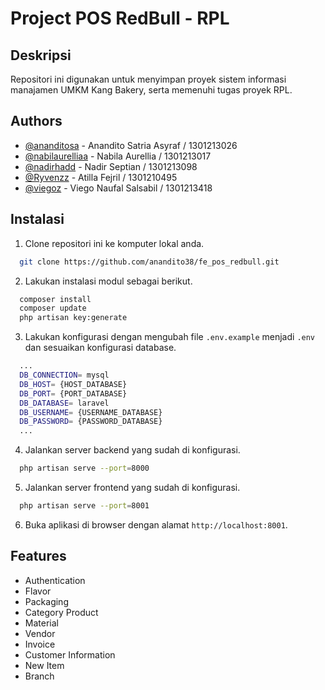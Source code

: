 
# Project POS RedBull - RPL




## Deskripsi

Repositori ini digunakan untuk menyimpan proyek sistem informasi manajamen UMKM Kang Bakery, serta memenuhi tugas proyek RPL.


## Authors

- [@ananditosa](https://github.com/anandito38) - Anandito Satria Asyraf / 1301213026
- [@nabilaurelliaa](https://github.com/nabilaurelliaa) - Nabila Aurellia / 1301213017
- [@nadirhadd](https://github.com/nadirhadd) - Nadir Septian / 1301213098
- [@Ryvenzz](https://github.com/Ryvenzz) - Atilla Fejril / 1301210495
- [@viegoz](https://github.com/viegoz) - Viego Naufal Salsabil / 1301213418


## Instalasi

1. Clone repositori ini ke komputer lokal anda.

```bash
  git clone https://github.com/anandito38/fe_pos_redbull.git
```

2. Lakukan instalasi modul sebagai berikut.

```bash
  composer install
  composer update
  php artisan key:generate
```

3. Lakukan konfigurasi dengan mengubah file `.env.example` menjadi `.env` dan sesuaikan konfigurasi database.
```bash
  ...
  DB_CONNECTION= mysql
  DB_HOST= {HOST_DATABASE}
  DB_PORT= {PORT_DATABASE}
  DB_DATABASE= laravel
  DB_USERNAME= {USERNAME_DATABASE}
  DB_PASSWORD= {PASSWORD_DATABASE}
  ...
```

4. Jalankan server backend yang sudah di konfigurasi.
```bash
  php artisan serve --port=8000
```

5. Jalankan server frontend yang sudah di konfigurasi.
```bash
  php artisan serve --port=8001
```

6. Buka aplikasi di browser dengan alamat `http://localhost:8001`.


## Features

- Authentication
- Flavor
- Packaging
- Category Product
- Material
- Vendor
- Invoice
- Customer Information
- New Item
- Branch
